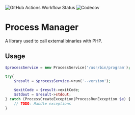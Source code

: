 ![GitHub Actions Workflow Status](https://img.shields.io/github/actions/workflow/status/Saggre/process-manager/php.yml)
![Codecov](https://img.shields.io/codecov/c/github/Saggre/process-manager)

# Process Manager

A library used to call external binaries with PHP.

## Usage

```php
$processService = new ProcessService('/usr/bin/program');

try{
    $result = $processService->run('--version');
    
    $exitCode = $result->exitCode;
    $stdout = $result->stdout;
} catch (ProcessCreateException|ProcessRunException $e) {
    // TODO: Handle exceptions
}
```
